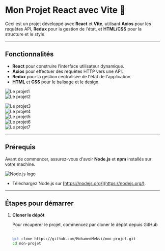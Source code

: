 # Mon Projet React avec Vite 🚀

Ceci est un projet développé avec **React** et **Vite**, utilisant **Axios** pour les requêtes API,
 **Redux** pour la gestion de l'état, et **HTML/CSS** pour la structure et le style.

---

## Fonctionnalités

- **React** pour construire l'interface utilisateur dynamique.
- **Axios** pour effectuer des requêtes HTTP vers une API.
- **Redux** pour la gestion centralisée de l'état de l'application.
- **HTML** et **CSS** pour le balisage et le design.

![Le projet1](./public/1.png)  
![Le projet2](./public/2.png)  

![Le projet3 ](./public/3.png)  
![Le projet4 ](./public/4.png)  
![Le projet5 ](./public/5.png)   
![Le projet6 ](./public/6.png)   
![Le projet7 ](./public/6.png)   


---

## Prérequis

Avant de commencer, assurez-vous d'avoir **Node.js** et **npm** installés sur votre machine.

![Node.js logo]([./assets/nodejs-logo.png](https://www.toutjavascript.com/savoir/media/nodejs/nodejs-new-pantone-black.png))  <!-- Image locale -->

- Téléchargez Node.js sur [https://nodejs.org/](https://nodejs.org/).

---

## Étapes pour démarrer

1. **Cloner le dépôt**

   Pour récupérer le projet, commencez par cloner le dépôt depuis GitHub :
   ```sh
   git clone https://github.com/MohamedMeksi/mon-projet.git
   cd mon-projet
